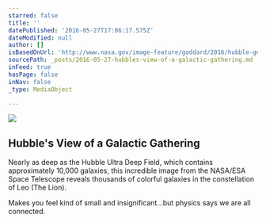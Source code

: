 ```yaml
---
starred: false
title: ''
datePublished: '2016-05-27T17:06:17.575Z'
dateModified: null
author: []
isBasedOnUrl: 'http://www.nasa.gov/image-feature/goddard/2016/hubble-gets-in-on-a-galactic-gathering/'
sourcePath: _posts/2016-05-27-hubbles-view-of-a-galactic-gathering.md
inFeed: true
hasPage: false
inNav: false
_type: MediaObject

---
```

<article style=""><img src="http://www.nasa.gov/sites/default/files/thumbnails/image/potw1621a.jpg" /><h1>Hubble's View of a Galactic Gathering</h1><p>Nearly as deep as the Hubble Ultra Deep Field, which contains approximately 10,000 galaxies, this incredible image from the NASA/ESA Space Telescope reveals thousands of colorful galaxies in the constellation of Leo (The Lion).</p></article>

Makes you feel kind of small and insignificant...but physics says we are all connected.